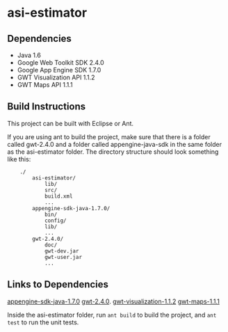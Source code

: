 asi-estimator
=============

Dependencies
------------

 - Java 1.6
 - Google Web Toolkit SDK 2.4.0
 - Google App Engine SDK 1.7.0
 - GWT Visualization API 1.1.2
 - GWT Maps API 1.1.1
 
Build Instructions
------------------

This project can be built with Eclipse or Ant.

If you are using ant to build the project, make sure that there is a folder called gwt-2.4.0 and a folder called appengine-java-sdk in the same folder as the asi-estimator folder.  The directory structure should look something like this:

		./
			asi-estimator/
				lib/
				src/
				build.xml
				...
			appengine-sdk-java-1.7.0/
				bin/
				config/
				lib/
				...
			gwt-2.4.0/
				doc/
				gwt-dev.jar
				gwt-user.jar
				...

Links to Dependencies
---------------------
[appengine-sdk-java-1.7.0](https://developers.google.com/appengine/downloads#Google_App_Engine_SDK_for_Java)
[gwt-2.4.0](http://code.google.com/p/google-web-toolkit/downloads/detail?name=gwt-2.4.0.zip).
[gwt-visualization-1.1.2](http://code.google.com/p/gwt-google-apis/downloads/detail?name=gwt-visualization-1.1.2.zip&can=2&q=)
[gwt-maps-1.1.1](http://gwt-google-apis.googlecode.com/files/gwt-maps-1.1.1-rc1.zip)

Inside the asi-estimator folder, run `ant build` to build the project, and `ant test` to run the unit tests.

